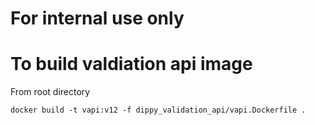 # For internal use only


# To build valdiation api image
From root directory
```
docker build -t vapi:v12 -f dippy_validation_api/vapi.Dockerfile .
```

